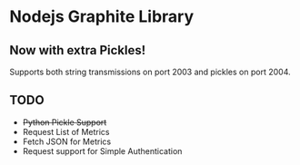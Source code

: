 Nodejs Graphite Library
=======================

## Now with extra Pickles! ##


Supports both string transmissions on port 2003 and pickles on port 2004. 

TODO
-----
- ~~Python Pickle Support~~
- Request List of Metrics
- Fetch JSON for Metrics
- Request support for Simple Authentication